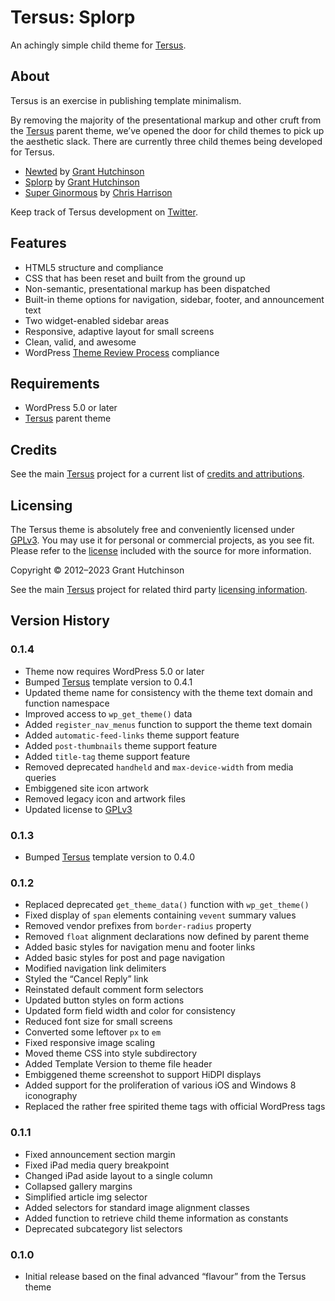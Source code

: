 
# Tersus: Splorp

An achingly simple child theme for [Tersus](https://github.com/splorp/tersus/).


## About

Tersus is an exercise in publishing template minimalism.

By removing the majority of the presentational markup and other cruft from the [Tersus](https://github.com/splorp/tersus/) parent theme, we’ve opened the door for child themes to pick up the aesthetic slack. There are currently three child themes being developed for Tersus.

+ [Newted](https://github.com/splorp/newted/) by [Grant Hutchinson](https://splorp.me/)
+ [Splorp](https://github.com/splorp/splorp/) by [Grant Hutchinson](https://splorp.me/)
+ [Super Ginormous](https://github.com/cdharrison/super-ginormous) by [Chris Harrison](http://cdharrison.com/)

Keep track of Tersus development on [Twitter](https://twitter.com/tersustheme).


## Features

+ HTML5 structure and compliance
+ CSS that has been reset and built from the ground up
+ Non-semantic, presentational markup has been dispatched
+ Built-in theme options for navigation, sidebar, footer, and announcement text
+ Two widget-enabled sidebar areas
+ Responsive, adaptive layout for small screens
+ Clean, valid, and awesome
+ WordPress [Theme Review Process](https://make.wordpress.org/themes/handbook/review/) compliance


## Requirements

* WordPress 5.0 or later
* [Tersus](https://github.com/splorp/tersus/) parent theme


## Credits

See the main [Tersus](https://github.com/splorp/tersus/) project for a current list of [credits and attributions](https://github.com/splorp/tersus/#credits).


## Licensing

The Tersus theme is absolutely free and conveniently licensed under [GPLv3](https://www.gnu.org/licenses/gpl-3.0.html). You may use it for personal or commercial projects, as you see fit. Please refer to the [license](https://github.com/splorp/tersus/blob/master/license.txt) included with the source for more information.

Copyright © 2012–2023 Grant Hutchinson

See the main [Tersus](https://github.com/splorp/tersus/) project for related third party [licensing information](https://github.com/splorp/tersus/#licensing).


## Version History

### 0.1.4

+ Theme now requires WordPress 5.0 or later
+ Bumped [Tersus](https://github.com/splorp/tersus/) template version to 0.4.1
+ Updated theme name for consistency with the theme text domain and function namespace
+ Improved access to `wp_get_theme()` data
+ Added `register_nav_menus` function to support the theme text domain
+ Added `automatic-feed-links` theme support feature
+ Added `post-thumbnails` theme support feature
+ Added `title-tag` theme support feature
+ Removed deprecated `handheld` and `max-device-width` from media queries 
+ Embiggened site icon artwork
+ Removed legacy icon and artwork files
+ Updated license to [GPLv3](https://www.gnu.org/licenses/gpl-3.0.html)


### 0.1.3

+ Bumped [Tersus](https://github.com/splorp/tersus/) template version to 0.4.0


### 0.1.2

+ Replaced deprecated `get_theme_data()` function with `wp_get_theme()`
+ Fixed display of `span` elements containing `vevent` summary values 
+ Removed vendor prefixes from `border-radius` property
+ Removed `float` alignment declarations now defined by parent theme
+ Added basic styles for navigation menu and footer links
+ Added basic styles for post and page navigation
+ Modified navigation link delimiters
+ Styled the “Cancel Reply” link
+ Reinstated default comment form selectors
+ Updated button styles on form actions
+ Updated form field width and color for consistency
+ Reduced font size for small screens
+ Converted some leftover `px` to `em`
+ Fixed responsive image scaling
+ Moved theme CSS into style subdirectory
+ Added Template Version to theme file header
+ Embiggened theme screenshot to support HiDPI displays
+ Added support for the proliferation of various iOS and Windows 8 iconography
+ Replaced the rather free spirited theme tags with official WordPress tags


### 0.1.1

+ Fixed announcement section margin
+ Fixed iPad media query breakpoint
+ Changed iPad aside layout to a single column
+ Collapsed gallery margins
+ Simplified article img selector
+ Added selectors for standard image alignment classes
+ Added function to retrieve child theme information as constants
+ Deprecated subcategory list selectors


### 0.1.0

+ Initial release based on the final advanced “flavour” from the Tersus theme
